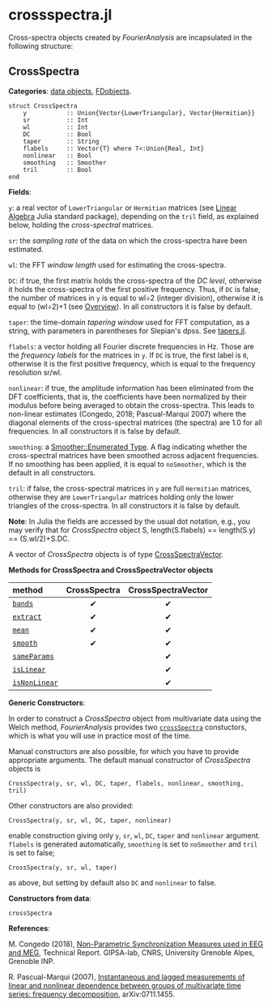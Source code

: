 # crossspectra.jl

Cross-spectra objects created by *FourierAnalysis* are incapsulated in
the following structure:

## CrossSpectra

**Categories**: [data objects](@ref), [FDobjects](@ref).

```
struct CrossSpectra
    y           :: Union{Vector{LowerTriangular}, Vector{Hermitian}}
    sr          :: Int
    wl          :: Int
    DC          :: Bool
    taper       :: String
    flabels     :: Vector{T} where T<:Union{Real, Int}
    nonlinear   :: Bool
    smoothing   :: Smoother
    tril        :: Bool
end
```

**Fields**:

`y`: a real vector of `LowerTriangular` or `Hermitian` matrices
(see [Linear Algebra](https://docs.julialang.org/en/v1/stdlib/LinearAlgebra/)
Julia standard package), depending on the `tril` field, as explained below,
holding the *cross-spectral* matrices.

`sr`: the *sampling rate* of the data on which the cross-spectra have been
estimated.

`wl`: the FFT *window length* used for estimating the cross-spectra.

`DC`: if true, the first matrix holds the cross-spectra of the *DC level*,
otherwise it holds the cross-spectra of the first positive frequency.
Thus, if `DC` is false, the number of matrices in `y` is equal to wl÷2
(integer division), otherwise it is equal to (wl÷2)+1 (see [Overview](@ref)).
In all constructors it is false by default.

`taper`: the time-domain *tapering window* used for FFT computation,
as a string, with parameters in parentheses for Slepian's dpss.
See [tapers.jl](@ref).

`flabels`: a vector holding all Fourier discrete frequencies in Hz.
Those are the *frequency labels* for the matrices in `y`. If `DC` is true,
the first label is ``0``, otherwise it is the first positive frequency,
which is equal to the frequency resolution sr/wl.

`nonlinear`: if true, the amplitude information has been eliminated from the
DFT coefficients, that is, the coefficients have been normalized by their
modulus before being averaged to obtain the cross-spectra.
This leads to non-linear estimates (Congedo, 2018;
Pascual-Marqui 2007) where the diagonal elements of the cross-spectral matrices
(the spectra) are 1.0 for all frequencies. In all constructors it is false
by default.

`smoothing`: a [Smoother::Enumerated Type](@ref). A flag indicating
whether the cross-spectral matrices have been smoothed across adjacent
frequencies. If no smoothing has been applied, it is equal to `noSmoother`,
which is the default in all constructors.

`tril`: if false, the cross-spectral matrices in `y` are full `Hermitian` matrices,
otherwise they are `LowerTriangular` matrices holding only the lower triangles
of the cross-spectra. In all constructors it is false by default.

**Note**: In Julia the fields are accessed by the usual dot notation, e.g.,
you may verify that for *CrossSpectra* object S, length(S.flabels) == length(S.y)
== (S.wl/2)+S.DC.

A vector of *CrossSpectra* objects is of type [CrossSpectraVector](@ref).

**Methods for CrossSpectra and CrossSpectraVector objects**

|      method          | CrossSpectra | CrossSpectraVector |
|:---------------------|:------------:|:------------------:|
| [`bands`](@ref)      |     ✔        |         ✔         |
| [`extract`](@ref)    |     ✔        |         ✔         |
| [`mean`](@ref)       |     ✔        |         ✔         |
| [`smooth`](@ref)     |     ✔        |         ✔         |
| [`sameParams`](@ref) |              |         ✔         |
| [`isLinear`](@ref)   |              |         ✔         |
| [`isNonLinear`](@ref)|              |         ✔         |


**Generic Constructors**:

In order to construct a *CrossSpectra* object from multivariate
data using the Welch method, *FourierAnalysis*
provides two [`crossSpectra`](@ref) constuctors, which
is what you will use in practice most of the time.

Manual constructors are also possible, for which you have to provide
appropriate arguments. The default manual constructor of *CrossSpectra*
objects is

```
CrossSpectra(y, sr, wl, DC, taper, flabels, nonlinear, smoothing, tril)
```

Other constructors are also provided:

```
CrossSpectra(y, sr, wl, DC, taper, nonlinear)
```
enable construction giving only `y`, `sr`, `wl`, `DC`, `taper`
and `nonlinear` argument.
`flabels` is generated automatically, `smoothing` is set to `noSmoother`
and `tril` is set to false;

```
CrossSpectra(y, sr, wl, taper)
```

as above, but setting by default also `DC` and `nonlinear` to false.

**Constructors from data**:

```@docs
crossSpectra
```

**References**:

M. Congedo (2018),
[Non-Parametric Synchronization Measures used in EEG and MEG](https://hal.archives-ouvertes.fr/hal-01868538),
Technical Report. GIPSA-lab, CNRS, University Grenoble Alpes, Grenoble INP.

R. Pascual-Marqui (2007),
[Instantaneous and lagged measurements of linear and nonlinear dependence between groups of multivariate time series: frequency decomposition](https://arxiv.org/ftp/arxiv/papers/0711/0711.1455.pdf),
arXiv:0711.1455.
